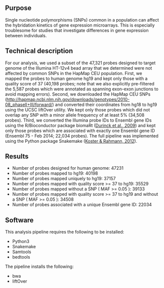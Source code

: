## Purpose

Single nucleotide polymorphisms (SNPs) common in a population can
affect the hybridation kinetics of gene expression microarrays. This
is especially troublesome for studies that investigate differences in
gene expression between individuals.

## Technical description

For our analysis, we used a subset of the 47,321 probes designed to
target genome of the Illumina HT-12v4 bead array that we determined
were not affected by common SNPs in the HapMap CEU population. First,
we mapped the probes to human genome hg19 and kept only those with a
quality score of 37 (40,198 probes; note that we also explicitly
pre-filtered the 5,587 probes which were annotated as spanning
exon-exon junctions to avoid mapping errors). Second, we downloaded
the HapMap CEU SNPs
(http://hapmap.ncbi.nlm.nih.gov/downloads/genotypes/2010-08_phaseII+III/forward/)
and converted their coordinates from hg18 to hg19 using the UCSC
liftOver utility. We kept only those probes which did not overlap any
SNP with a minor allele frequency of at least 5% (34,508
probes). Third, we converted the Illumina probe IDs to Ensembl gene
IDs using the R/Bioconductor package biomaRt ([Durinck et al.,
2009][Durinck2009]) and kept only those probes which are associated
with exactly one Ensembl gene ID (Ensembl 75 - Feb 2014; 22,034
probes). The full pipeline was implemented using the Python package
Snakemake ([Koster & Rahmann, 2012][Koster2012]).

[Durinck2009]: http://www.nature.com/nprot/journal/v4/n8/full/nprot.2009.97.html
[Koster2012]: http://bioinformatics.oxfordjournals.org/content/28/19/2520.long

## Results

* Number of probes designed for human genome: 47231
* Number of probes mapped to hg19: 40198
* Number of probes mapped uniquely to hg19: 37157
* Number of probes mapped with quality score >= 37 to hg19: 35529
* Number of probes mapped without a SNP ( MAF >= 0.05 ): 39133
* Number of probes mapped with quality score >= 37 to hg19 and without a SNP ( MAF >= 0.05 ): 34508
* Number of probes associated with a unique Ensembl gene ID: 22034

## Software

This analysis pipeline requires the following to be installed:

* Python3
* Snakemake
* Samtools
* bedtools

The pipeline installs the following:

* bwa
* liftOver
